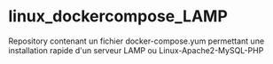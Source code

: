 # linux_dockercompose_LAMP

Repository contenant un fichier docker-compose.yum permettant une installation rapide d'un serveur LAMP ou Linux-Apache2-MySQL-PHP
